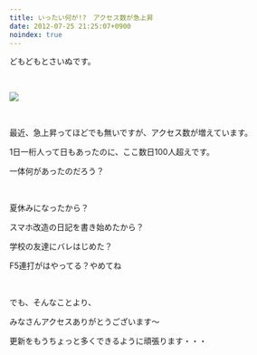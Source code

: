 ```yaml
---
title: いったい何が!?　アクセス数が急上昇
date: 2012-07-25 21:25:07+0900
noindex: true
---
```

<p>どもどもとさいぬです。</p>
<p>&nbsp;</p>
<img src="https://lh4.googleusercontent.com/-kD0nVnsk5vE/UA_j9opuv6I/AAAAAAAAAsA/Rb3cdVAwG3o/s640/count.png" />
<p>&nbsp;</p>
<p>最近、急上昇ってほどでも無いですが、アクセス数が増えています。</p>
<p>1日一桁人って日もあったのに、ここ数日100人超えです。</p>
<p>一体何があったのだろう？</p>
<p>&nbsp;</p>
<p>夏休みになったから？</p>
<p>スマホ改造の日記を書き始めたから？</p>
<p>学校の友達にバレはじめた？</p>
<p>F5連打がはやってる？やめてね</p>
<p>&nbsp;</p>
<p>でも、そんなことより、</p>
<p>みなさんアクセスありがとうございます～</p>
<p>更新をもうちょっと多くできるように頑張ります・・・</p>
